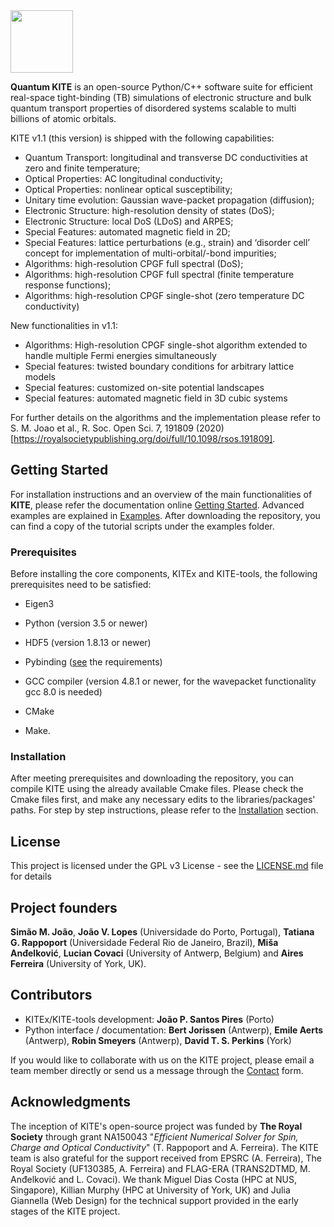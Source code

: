 <img src=https://user-images.githubusercontent.com/39924384/41094707-9e4ead6e-6a25-11e8-9e16-070a3236c8da.png width="100">

**Quantum KITE** is an open-source Python/C++ software suite for efficient real-space tight-binding (TB) simulations of electronic structure and bulk quantum transport properties of disordered systems scalable to multi billions of atomic orbitals.

KITE v1.1 (this version) is shipped with the following capabilities:

* Quantum Transport: longitudinal and transverse DC conductivities at zero and finite temperature;
* Optical Properties: AC longitudinal conductivity;
* Optical Properties: nonlinear optical susceptibility;
* Unitary time evolution: Gaussian wave-packet propagation (diffusion);
* Electronic Structure: high-resolution density of states (DoS);
* Electronic Structure: local DoS (LDoS) and ARPES;
* Special Features: automated magnetic field in 2D;
* Special Features: lattice perturbations (e.g., strain) and ‘disorder cell’ concept for implementation of multi-orbital/-bond impurities;
* Algorithms: high-resolution CPGF full spectral (DoS);
* Algorithms: high-resolution CPGF full spectral (finite temperature response functions);
* Algorithms: high-resolution CPGF single-shot (zero temperature DC conductivity)

New functionalities in v1.1:

* Algorithms: High-resolution CPGF single-shot algorithm extended to handle multiple Fermi energies simultaneously  
* Special features: twisted boundary conditions for arbitrary lattice models
* Special features: customized on-site potential landscapes
* Special features: automated magnetic field in 3D cubic systems

For further details on the algorithms and the implementation please refer to S. M. Joao et al., R. Soc. Open Sci. 7, 191809 (2020) [https://royalsocietypublishing.org/doi/full/10.1098/rsos.191809].

## Getting Started

For installation instructions and an overview of the main functionalities of **KITE**, please refer the documentation online [Getting Started](https://quantum-kite.com/category/getting-started/).
Advanced examples are explained in [Examples][kite-examples]. After downloading the repository, you can find a copy of the tutorial scripts under the examples folder.

### Prerequisites

Before installing the core components, KITEx and KITE-tools, the following prerequisites need to be satisfied:

* Eigen3

* Python (version 3.5 or newer)

* HDF5 (version 1.8.13 or newer)

* Pybinding ([see](https://github.com/dean0x7d/pybinding) the requirements)

* GCC compiler (version 4.8.1 or newer, for the wavepacket functionality gcc 8.0 is needed)

* CMake

* Make.

### Installation

After meeting prerequisites and downloading the repository, you can compile KITE using the already available Cmake files. Please check the Cmake files first, and make any necessary edits to the libraries/packages' paths. For step by step instructions, please refer to the [Installation](https://quantum-kite.com/installation/) section.

## License

This project is licensed under the GPL v3 License - see the [LICENSE.md](LICENSE.md) file for details

## Project founders

**Simão M. João**, **João V. Lopes** (Universidade do Porto, Portugal), **Tatiana G. Rappoport** (Universidade Federal Rio de Janeiro, Brazil), **Miša Anđelković**, **Lucian Covaci** (University of Antwerp, Belgium) and **Aires Ferreira** (University of York, UK).

## Contributors

* KITEx/KITE-tools development: **João P. Santos Pires** (Porto)
* Python interface / documentation: **Bert Jorissen** (Antwerp), **Emile Aerts** (Antwerp), **Robin Smeyers** (Antwerp), **David T. S. Perkins** (York)

If you would like to collaborate with us on the KITE project, please email a team member directly or send us a message through the [Contact](https://quantum-kite.com/contact/) form.

## Acknowledgments

The inception of KITE's open-source project was funded by **The Royal Society** through grant NA150043 "*Efficient Numerical Solver for Spin, Charge and Optical Conductivity*" (T. Rappoport and A. Ferreira). The KITE team is also grateful for the support received from EPSRC (A. Ferreira), The Royal Society (UF130385, A. Ferreira) and FLAG-ERA (TRANS2DTMD, M. Anđelković and L. Covaci). We thank Miguel Dias Costa (HPC at NUS, Singapore), Killian Murphy (HPC at University of York, UK) and Julia Giannella (Web Design) for the technical support provided in the early stages of the KITE project.

[kite-examples]: https://quantum-kite.com/documentation/examples/
